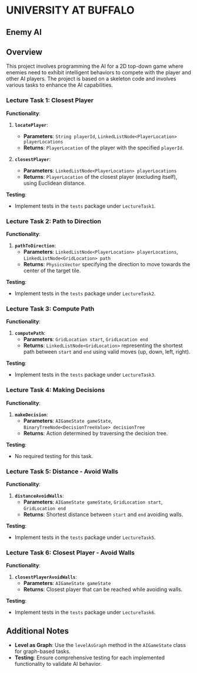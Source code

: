 # UNIVERSITY AT BUFFALO

## Enemy AI

## Overview

This project involves programming the AI for a 2D top-down game where enemies need to exhibit intelligent behaviors to compete with the player and other AI players. The project is based on a skeleton code and involves various tasks to enhance the AI capabilities.

### Lecture Task 1: Closest Player

**Functionality**:
1. **`locatePlayer`**:
   - **Parameters**: `String playerId`, `LinkedListNode<PlayerLocation> playerLocations`
   - **Returns**: `PlayerLocation` of the player with the specified `playerId`.

2. **`closestPlayer`**:
   - **Parameters**: `LinkedListNode<PlayerLocation> playerLocations`
   - **Returns**: `PlayerLocation` of the closest player (excluding itself), using Euclidean distance.

**Testing**:
- Implement tests in the `tests` package under `LectureTask1`.

### Lecture Task 2: Path to Direction

**Functionality**:
1. **`pathToDirection`**:
   - **Parameters**: `LinkedListNode<PlayerLocation> playerLocations`, `LinkedListNode<GridLocation> path`
   - **Returns**: `PhysicsVector` specifying the direction to move towards the center of the target tile.

**Testing**:
- Implement tests in the `tests` package under `LectureTask2`.

### Lecture Task 3: Compute Path

**Functionality**:
1. **`computePath`**:
   - **Parameters**: `GridLocation start`, `GridLocation end`
   - **Returns**: `LinkedListNode<GridLocation>` representing the shortest path between `start` and `end` using valid moves (up, down, left, right).

**Testing**:
- Implement tests in the `tests` package under `LectureTask3`.

### Lecture Task 4: Making Decisions

**Functionality**:
1. **`makeDecision`**:
   - **Parameters**: `AIGameState gameState`, `BinaryTreeNode<DecisionTreeValue> decisionTree`
   - **Returns**: Action determined by traversing the decision tree.

**Testing**:
- No required testing for this task.

### Lecture Task 5: Distance - Avoid Walls

**Functionality**:
1. **`distanceAvoidWalls`**:
   - **Parameters**: `AIGameState gameState`, `GridLocation start`, `GridLocation end`
   - **Returns**: Shortest distance between `start` and `end` avoiding walls.

**Testing**:
- Implement tests in the `tests` package under `LectureTask5`.

### Lecture Task 6: Closest Player - Avoid Walls

**Functionality**:
1. **`closestPlayerAvoidWalls`**:
   - **Parameters**: `AIGameState gameState`
   - **Returns**: Closest player that can be reached while avoiding walls.

**Testing**:
- Implement tests in the `tests` package under `LectureTask6`.

## Additional Notes

- **Level as Graph**: Use the `levelAsGraph` method in the `AIGameState` class for graph-based tasks.
- **Testing**: Ensure comprehensive testing for each implemented functionality to validate AI behavior.
